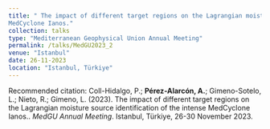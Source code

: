 ```yaml
---
title: " The impact of different target regions on the Lagrangian moisture source identification of the intense
MedCyclone Ianos."
collection: talks
type: "Mediterranean Geophysical Union Annual Meeting"
permalink: /talks/MedGU2023_2
venue: "Istanbul"
date: 26-11-2023
location: "Istanbul, Türkiye"
---
```


Recommended citation: Coll-Hidalgo, P.; <b>Pérez-Alarcón, A.</b>;  Gimeno-Sotelo, L.; Nieto, R.; Gimeno, L. (2023). 
 The impact of different target regions on the Lagrangian moisture source identification of the intense
MedCyclone Ianos.. <i> MedGU Annual Meeting</i>.
Istanbul, Türkiye, 26-30 November 2023.

